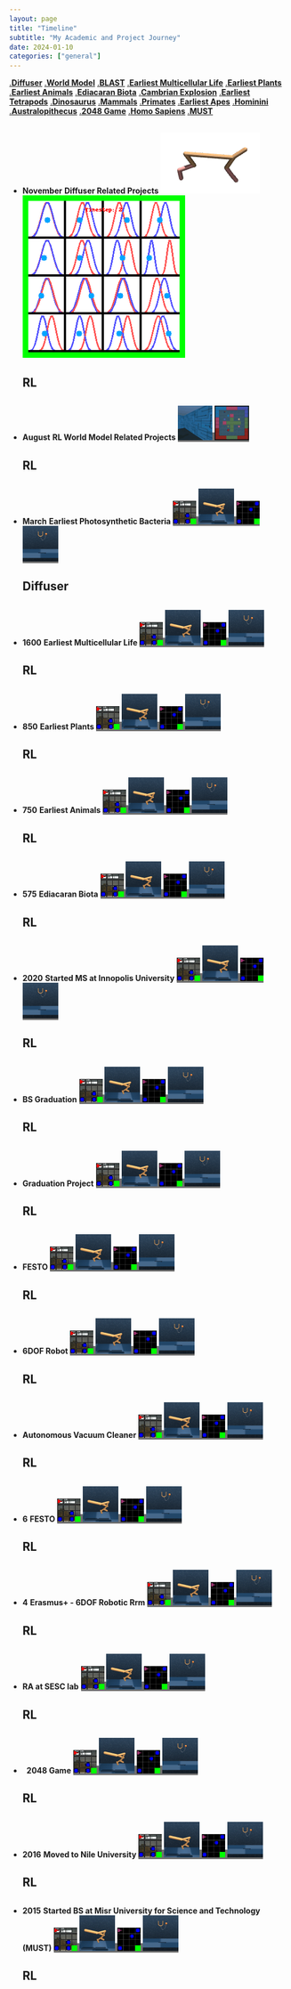 ```yaml
---
layout: page
title: "Timeline"
subtitle: "My Academic and Project Journey"
date: 2024-01-10
categories: ["general"]
---
```

<!-- <h1>Life on Earth Timeline</h1> -->

<div class="selector">
	<a href="#diffuser">.<strong>Diffuser</strong></a>
	<a href="#s4wm">.<strong>World Model</strong></a>
	<a href="#blast">.<strong>BLAST</strong></a>
	<a href="#multicellular">.<strong>Earliest Multicellular Life</strong></a>
	<a href="#plants">.<strong>Earliest Plants</strong></a>
	<a href="#animals">.<strong>Earliest Animals</strong></a>
	<a href="#ediacaran">.<strong>Ediacaran Biota</strong></a>
	<a href="#cambrian">.<strong>Cambrian Explosion</strong></a>
	<a href="#tetrapods">.<strong>Earliest Tetrapods</strong></a>
	<a href="#dinosaurus">.<strong>Dinosaurus</strong></a>
	<a href="#mammals">.<strong>Mammals</strong></a>
	<a href="#primates">.<strong>Primates</strong></a>
	<a href="#apes">.<strong>Earliest Apes</strong></a>
	<a href="#hominini">.<strong>Hominini</strong></a>
	<a href="#australopithecus">.<strong>Australopithecus</strong></a>
	<!-- <a href="#habilis">.<strong>Homo Habilis</strong></a> -->
	<a href="#2048">.<strong>2048 Game</strong></a>
	<a href="#NileUniversity">.<strong>Homo Sapiens</strong></a>
	<a href="#MUST">.<strong>MUST</strong></a>
</div>

<ul class="timeline">
    <li class="content__section content__main" id="first">
		<h2 id="diffuser"></h2>
		<time><strong>November</strong></time>
		<strong><span>Diffuser Related Projects</span></strong>
		<span class="image-container">
            <span class="horizontal-image-cover">
                <img src="assets/css/timeline_media/diffuser.gif" alt="diffuser">
                <img src="assets/css/timeline_media/diffuser_dist.gif" alt="diffuser">
            </span>
        </span>
        <h2 class="content__text">RL</h2>
	</li>
    <li class="content__section content__main">
        <h2 id="s4wm"></h2>
        <time><strong>August</strong></time>
        <strong><span>RL World Model Related Projects</span></strong>
        <span class="image-container">
            <span class="horizontal-image-contain" style="background-color:#6f6f6f">
                <img src="assets/css/timeline_media/s4wm_cropped.gif" alt="s4wm">
                <img src="assets/css/timeline_media/s4wm_top_down.gif" alt="s4wm">
            </span>
        </span>
        <h2 class="content__text">RL</h2>
    </li>
	<li class="content__section content__main">
		<h2 id="blast"></h2>
		<time><strong>March</strong></time>
		<strong><span>Earliest Photosynthetic Bacteria</span></strong>
        <span class="image-container">
            <span class="horizontal-image-cover" style="background-color:#6f6f6f">
                <img src="assets/css/timeline_media/blast_vid_minigrid.gif" alt="blast">
                <img src="assets/css/timeline_media/blast_walker.gif" alt="blast">
                <img src="assets/css/timeline_media/blast_vid_change_color.gif" alt="blast">
                <img src="assets/css/timeline_media/blast_cup_catch.gif" alt="blast">
            </span>
        </span>
        <h2 class="content__text">Diffuser</h2>
	</li>
	<li class="content__section content__main">
		<h2 id="multicellular"></h2>
		<time><strong>1600</strong></time>
		<strong><span>Earliest Multicellular Life</span></strong>
        <span class="image-container">
            <span class="horizontal-image-cover" style="background-color:#6f6f6f">
                <img src="assets/css/timeline_media/blast_vid_minigrid.gif" alt="blast">
                <img src="assets/css/timeline_media/blast_walker.gif" alt="blast">
                <img src="assets/css/timeline_media/blast_vid_change_color.gif" alt="blast">
                <img src="assets/css/timeline_media/blast_cup_catch.gif" alt="blast">
            </span>
        </span>
        <h2 class="content__text">RL</h2>
	</li>
	<li class="content__section content__main">
		<h2 id="plants"></h2>
		<time><strong>850</strong></time>
		<strong><span>Earliest Plants</span></strong>
        <span class="image-container">
            <span class="horizontal-image-cover" style="background-color:#6f6f6f">
                <img src="assets/css/timeline_media/blast_vid_minigrid.gif" alt="blast">
                <img src="assets/css/timeline_media/blast_walker.gif" alt="blast">
                <img src="assets/css/timeline_media/blast_vid_change_color.gif" alt="blast">
                <img src="assets/css/timeline_media/blast_cup_catch.gif" alt="blast">
            </span>
        </span>
		<h2 class="content__text">RL</h2>
	</li>
	<li class="content__section content__main">
		<h2 id="animals"></h2>
		<time><strong>750</strong></time>
		<strong><span>Earliest Animals</span></strong>
        <span class="image-container">
            <span class="horizontal-image-cover" style="background-color:#6f6f6f">
                <img src="assets/css/timeline_media/blast_vid_minigrid.gif" alt="blast">
                <img src="assets/css/timeline_media/blast_walker.gif" alt="blast">
                <img src="assets/css/timeline_media/blast_vid_change_color.gif" alt="blast">
                <img src="assets/css/timeline_media/blast_cup_catch.gif" alt="blast">
            </span>
        </span>
		<h2 class="content__text">RL</h2>
	</li>
	<li class="content__section content__main">
		<h2 id="ediacaran"></h2>
		<time><strong>575</strong></time>
		<strong><span>Ediacaran Biota</span></strong>
        <span class="image-container">
            <span class="horizontal-image-cover" style="background-color:#6f6f6f">
                <img src="assets/css/timeline_media/blast_vid_minigrid.gif" alt="blast">
                <img src="assets/css/timeline_media/blast_walker.gif" alt="blast">
                <img src="assets/css/timeline_media/blast_vid_change_color.gif" alt="blast">
                <img src="assets/css/timeline_media/blast_cup_catch.gif" alt="blast">
            </span>
        </span>
		<h2 class="content__text">RL</h2>
	</li>
	<li class="content__section content__main">
		<h2 id="inno_start"></h2>
		<time><strong>2020</strong></time>
		<strong><span>Started MS at Innopolis University</span></strong>
        <span class="image-container">
            <span class="horizontal-image-cover" style="background-color:#6f6f6f">
                <img src="assets/css/timeline_media/blast_vid_minigrid.gif" alt="blast">
                <img src="assets/css/timeline_media/blast_walker.gif" alt="blast">
                <img src="assets/css/timeline_media/blast_vid_change_color.gif" alt="blast">
                <img src="assets/css/timeline_media/blast_cup_catch.gif" alt="blast">
            </span>
        </span>
		<h2 class="content__text">RL</h2>
	</li>
	<li class="content__section content__main">
		<h2 id="nugrad"></h2>
		<time><strong></strong></time>
		<strong><span>BS Graduation</span></strong>
        <span class="image-container">
            <span class="horizontal-image-cover" style="background-color:#6f6f6f">
                <img src="assets/css/timeline_media/blast_vid_minigrid.gif" alt="blast">
                <img src="assets/css/timeline_media/blast_walker.gif" alt="blast">
                <img src="assets/css/timeline_media/blast_vid_change_color.gif" alt="blast">
                <img src="assets/css/timeline_media/blast_cup_catch.gif" alt="blast">
            </span>
        </span>
		<h2 class="content__text">RL</h2>
	</li>
	<li class="content__section content__main">
		<h2 id="gradproject"></h2>
		<time><strong></strong></time>
		<strong><span>Graduation Project</span></strong>
        <span class="image-container">
            <span class="horizontal-image-cover" style="background-color:#6f6f6f">
                <img src="assets/css/timeline_media/blast_vid_minigrid.gif" alt="blast">
                <img src="assets/css/timeline_media/blast_walker.gif" alt="blast">
                <img src="assets/css/timeline_media/blast_vid_change_color.gif" alt="blast">
                <img src="assets/css/timeline_media/blast_cup_catch.gif" alt="blast">
            </span>
        </span>
		<h2 class="content__text">RL</h2>
	</li>
	<li class="content__section content__main">
		<h2 id="festo"></h2>
		<time><strong></strong></time>
		<strong><span>FESTO</span></strong>
        <span class="image-container">
            <span class="horizontal-image-cover" style="background-color:#6f6f6f">
                <img src="assets/css/timeline_media/blast_vid_minigrid.gif" alt="blast">
                <img src="assets/css/timeline_media/blast_walker.gif" alt="blast">
                <img src="assets/css/timeline_media/blast_vid_change_color.gif" alt="blast">
                <img src="assets/css/timeline_media/blast_cup_catch.gif" alt="blast">
            </span>
        </span>
		<h2 class="content__text">RL</h2>
	</li>
	<li class="content__section content__main">
		<h2 id="6DOF"></h2>
		<time><strong></strong></time>
		<strong><span>6DOF Robot</span></strong>
        <span class="image-container">
            <span class="horizontal-image-cover" style="background-color:#6f6f6f">
                <img src="assets/css/timeline_media/blast_vid_minigrid.gif" alt="blast">
                <img src="assets/css/timeline_media/blast_walker.gif" alt="blast">
                <img src="assets/css/timeline_media/blast_vid_change_color.gif" alt="blast">
                <img src="assets/css/timeline_media/blast_cup_catch.gif" alt="blast">
            </span>
        </span>
		<h2 class="content__text">RL</h2>
	</li>
	<li class="content__section content__main">
		<h2 id="vacuum"></h2>
		<time><strong></strong></time>
		<strong><span>Autonomous Vacuum Cleaner</span></strong>
        <span class="image-container">
            <span class="horizontal-image-cover" style="background-color:#6f6f6f">
                <img src="assets/css/timeline_media/blast_vid_minigrid.gif" alt="blast">
                <img src="assets/css/timeline_media/blast_walker.gif" alt="blast">
                <img src="assets/css/timeline_media/blast_vid_change_color.gif" alt="blast">
                <img src="assets/css/timeline_media/blast_cup_catch.gif" alt="blast">
            </span>
        </span>
		<h2 class="content__text">RL</h2>
	</li>
	<li class="content__section content__main">
		<h2 id="FESTO"></h2><time><strong>6</strong></time>
		<strong><span>FESTO</span></strong>
        <span class="image-container">
            <span class="horizontal-image-cover" style="background-color:#6f6f6f">
                <img src="assets/css/timeline_media/blast_vid_minigrid.gif" alt="blast">
                <img src="assets/css/timeline_media/blast_walker.gif" alt="blast">
                <img src="assets/css/timeline_media/blast_vid_change_color.gif" alt="blast">
                <img src="assets/css/timeline_media/blast_cup_catch.gif" alt="blast">
            </span>
        </span>
		<h2 class="content__text">RL</h2>
	</li>
	<li class="content__section content__main">
		<h2 id="Erasmus+"></h2>
		<time><strong>4</strong></time>
		<strong><span>Erasmus+ - 6DOF Robotic Rrm</span></strong>
        <span class="image-container">
            <span class="horizontal-image-cover" style="background-color:#6f6f6f">
                <img src="assets/css/timeline_media/blast_vid_minigrid.gif" alt="blast">
                <img src="assets/css/timeline_media/blast_walker.gif" alt="blast">
                <img src="assets/css/timeline_media/blast_vid_change_color.gif" alt="blast">
                <img src="assets/css/timeline_media/blast_cup_catch.gif" alt="blast">
            </span>
        </span>
		<h2 class="content__text">RL</h2>
	</li>
	<li class="content__section content__main">
		<h2 id="RA"></h2>
		<!-- <time><strong>2.5</strong></time> -->
		<strong><span>RA at SESC lab</span></strong>
        <span class="image-container">
            <span class="horizontal-image-cover" style="background-color:#6f6f6f">
                <img src="assets/css/timeline_media/blast_vid_minigrid.gif" alt="blast">
                <img src="assets/css/timeline_media/blast_walker.gif" alt="blast">
                <img src="assets/css/timeline_media/blast_vid_change_color.gif" alt="blast">
                <img src="assets/css/timeline_media/blast_cup_catch.gif" alt="blast">
            </span>
        </span>
		<h2 class="content__text">RL</h2>
	</li>
	<li class="content__section content__main">
		<h2 id="2048"></h2>
		<time><strong>&nbsp;</strong></time>
		<strong><span>2048 Game</span></strong>
        <span class="image-container">
            <span class="horizontal-image-cover" style="background-color:#6f6f6f">
                <img src="assets/css/timeline_media/blast_vid_minigrid.gif" alt="blast">
                <img src="assets/css/timeline_media/blast_walker.gif" alt="blast">
                <img src="assets/css/timeline_media/blast_vid_change_color.gif" alt="blast">
                <img src="assets/css/timeline_media/blast_cup_catch.gif" alt="blast">
            </span>
        </span>
		<h2 class="content__text">RL</h2>
	</li>
	<li class="content__section content__main">
		<h2 id="NileUniversity"></h2>
		<time><strong>2016</strong></time>
		<strong><span>Moved to Nile University</span></strong>
        <span class="image-container">
            <span class="horizontal-image-cover" style="background-color:#6f6f6f">
                <img src="assets/css/timeline_media/blast_vid_minigrid.gif" alt="blast">
                <img src="assets/css/timeline_media/blast_walker.gif" alt="blast">
                <img src="assets/css/timeline_media/blast_vid_change_color.gif" alt="blast">
                <img src="assets/css/timeline_media/blast_cup_catch.gif" alt="blast">
            </span>
        </span>
		<h2 class="content__text">RL</h2>
	</li>
	<li class="content__section content__main">
		<h2 id="MUST"></h2>
		<time><strong>2015</strong></time>
		<strong><span>Started BS at Misr University for Science and Technology (MUST)</span></strong>
        <span class="image-container">
            <span class="horizontal-image-cover" style="background-color:#6f6f6f">
                <img src="assets/css/timeline_media/blast_vid_minigrid.gif" alt="blast">
                <img src="assets/css/timeline_media/blast_walker.gif" alt="blast">
                <img src="assets/css/timeline_media/blast_vid_change_color.gif" alt="blast">
                <img src="assets/css/timeline_media/blast_cup_catch.gif" alt="blast">
            </span>
        </span>
		<h2 class="content__text">RL</h2>
	</li>
<ul>
<script src="js/imagesloaded.pkgd.min.js"></script>
<script src="js/charming.min.js"></script>
<script src="js/demo1.js"></script>
